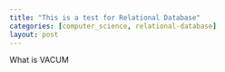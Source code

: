 ```yaml
---
title: "This is a test for Relational Database"
categories: [computer_science, relational-database]
layout: post
---
```


What is VACUM